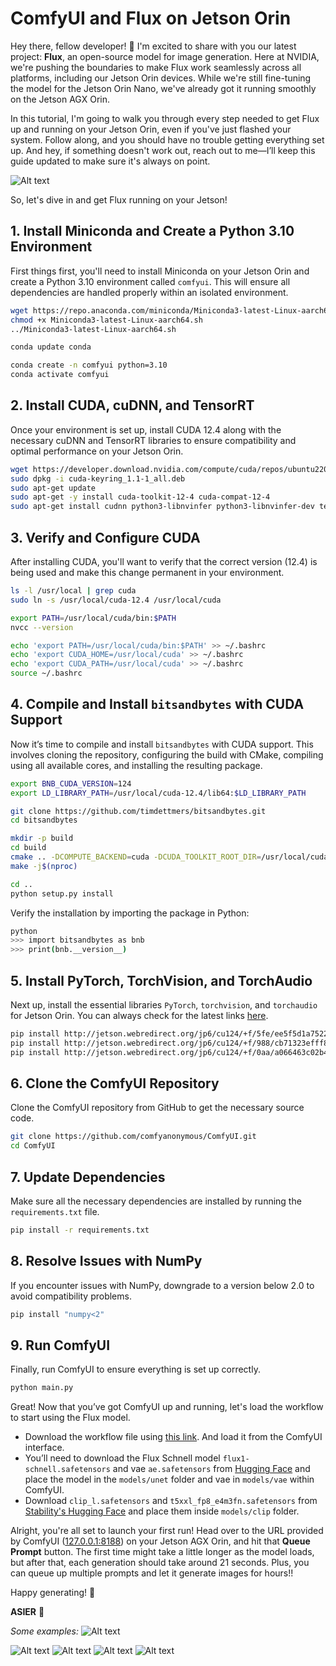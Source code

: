 # ComfyUI and Flux on Jetson Orin

Hey there, fellow developer! 👋 I'm excited to share with you our latest project: **Flux**, an open-source model for image generation. Here at NVIDIA, we're pushing the boundaries to make Flux work seamlessly across all platforms, including our Jetson Orin devices. While we're still fine-tuning the model for the Jetson Orin Nano, we've already got it running smoothly on the Jetson AGX Orin.

In this tutorial, I'm going to walk you through every step needed to get Flux up and running on your Jetson Orin, even if you've just flashed your system. Follow along, and you should have no trouble getting everything set up. And hey, if something doesn't work out, reach out to me—I’ll keep this guide updated to make sure it's always on point.

![Alt text](../images/flux5.png)

So, let's dive in and get Flux running on your Jetson!

## 1. Install Miniconda and Create a Python 3.10 Environment

First things first, you'll need to install Miniconda on your Jetson Orin and create a Python 3.10 environment called `comfyui`. This will ensure all dependencies are handled properly within an isolated environment.

```sh
wget https://repo.anaconda.com/miniconda/Miniconda3-latest-Linux-aarch64.sh
chmod +x Miniconda3-latest-Linux-aarch64.sh
../Miniconda3-latest-Linux-aarch64.sh

conda update conda

conda create -n comfyui python=3.10
conda activate comfyui
```

## 2. Install CUDA, cuDNN, and TensorRT

Once your environment is set up, install CUDA 12.4 along with the necessary cuDNN and TensorRT libraries to ensure compatibility and optimal performance on your Jetson Orin.

```sh
wget https://developer.download.nvidia.com/compute/cuda/repos/ubuntu2204/arm64/cuda-keyring_1.1-1_all.deb
sudo dpkg -i cuda-keyring_1.1-1_all.deb
sudo apt-get update
sudo apt-get -y install cuda-toolkit-12-4 cuda-compat-12-4
sudo apt-get install cudnn python3-libnvinfer python3-libnvinfer-dev tensorrt
```

## 3. Verify and Configure CUDA

After installing CUDA, you'll want to verify that the correct version (12.4) is being used and make this change permanent in your environment.

```sh
ls -l /usr/local | grep cuda
sudo ln -s /usr/local/cuda-12.4 /usr/local/cuda

export PATH=/usr/local/cuda/bin:$PATH
nvcc --version

echo 'export PATH=/usr/local/cuda/bin:$PATH' >> ~/.bashrc
echo 'export CUDA_HOME=/usr/local/cuda' >> ~/.bashrc
echo 'export CUDA_PATH=/usr/local/cuda' >> ~/.bashrc
source ~/.bashrc
```

## 4. Compile and Install `bitsandbytes` with CUDA Support

Now it’s time to compile and install `bitsandbytes` with CUDA support. This involves cloning the repository, configuring the build with CMake, compiling using all available cores, and installing the resulting package.

```sh
export BNB_CUDA_VERSION=124
export LD_LIBRARY_PATH=/usr/local/cuda-12.4/lib64:$LD_LIBRARY_PATH

git clone https://github.com/timdettmers/bitsandbytes.git
cd bitsandbytes

mkdir -p build
cd build
cmake .. -DCOMPUTE_BACKEND=cuda -DCUDA_TOOLKIT_ROOT_DIR=/usr/local/cuda-12.4
make -j$(nproc)

cd ..
python setup.py install
```

Verify the installation by importing the package in Python:

```sh
python
>>> import bitsandbytes as bnb
>>> print(bnb.__version__)
```

## 5. Install PyTorch, TorchVision, and TorchAudio

Next up, install the essential libraries `PyTorch`, `torchvision`, and `torchaudio` for Jetson Orin. You can always check for the latest links [here](http://jetson.webredirect.org/jp6/cu124).

```sh
pip install http://jetson.webredirect.org/jp6/cu124/+f/5fe/ee5f5d1a75229/torch-2.3.0-cp310-cp310-linux_aarch64.whl
pip install http://jetson.webredirect.org/jp6/cu124/+f/988/cb71323efff87/torchvision-0.18.0a0+6043bc2-cp310-cp310-linux_aarch64.whl
pip install http://jetson.webredirect.org/jp6/cu124/+f/0aa/a066463c02b4a/torchaudio-2.3.0+952ea74-cp310-cp310-linux_aarch64.whl
```

## 6. Clone the ComfyUI Repository

Clone the ComfyUI repository from GitHub to get the necessary source code.

```sh
git clone https://github.com/comfyanonymous/ComfyUI.git
cd ComfyUI
```

## 7. Update Dependencies

Make sure all the necessary dependencies are installed by running the `requirements.txt` file.

```sh
pip install -r requirements.txt
```

## 8. Resolve Issues with NumPy

If you encounter issues with NumPy, downgrade to a version below 2.0 to avoid compatibility problems.

```sh
pip install "numpy<2"
```

## 9. Run ComfyUI

Finally, run ComfyUI to ensure everything is set up correctly.

```sh
python main.py
```



Great! Now that you’ve got ComfyUI up and running, let's load the workflow to start using the Flux model. 

* Download the workflow file using [this link](../assets/workflow_agx_orin_4steps.json). And load it from the ComfyUI interface.
* You’ll need to download the Flux Schnell model `flux1-schnell.safetensors` and vae `ae.safetensors` from [Hugging Face](https://huggingface.co/black-forest-labs/FLUX.1-schnell/tree/main) and place the model in the `models/unet` folder and vae in `models/vae` within ComfyUI.
* Download `clip_l.safetensors` and `t5xxl_fp8_e4m3fn.safetensors` from [Stability's Hugging Face](https://huggingface.co/stabilityai/stable-diffusion-3-medium/tree/main/text_encoders) and place them inside `models/clip` folder.


Alright, you're all set to launch your first run! Head over to the URL provided by ComfyUI ([127.0.0.1:8188](http://127.0.0.1:8188)) on your Jetson AGX Orin, and hit that **Queue Prompt** button. The first time might take a little longer as the model loads, but after that, each generation should take around 21 seconds. Plus, you can queue up multiple prompts and let it generate images for hours!!

Happy generating! 🎉

**ASIER** 🚀

*Some examples:* 
![Alt text](../images/flux2.png)


![Alt text](../images/flux1.png)
![Alt text](../images/flux0.png)
![Alt text](../images/flux3.png)
![Alt text](../images/flux4.png)






